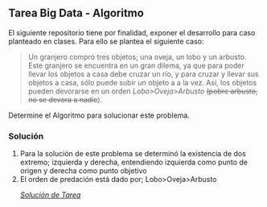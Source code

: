 ## Tarea Big Data - Algoritmo

El siguiente repositorio tiene por finalidad, exponer el desarrollo para caso planteado en clases.
Para ello  se plantea el siguiente caso:

>Un granjero compró tres objetos; una oveja, un lobo y un arbusto. Este granjero se encuentra en un gran dilema, ya que para poder llevar los objetos a casa  debe cruzar un río, y para cruzar y llevar sus objetos a casa, sólo puede subir un objeto a a la vez. Así, los objetos pueden devorarse en un orden *Lobo>Oveja>Arbusto* ~~(pobre arbusto, no se devora a nadie~~).

Determine el Algoritmo para solucionar este problema.

### Solución

<ol>
<li>Para la solución de este problema se determinó la existencia de dos extremo; izquierda y derecha, entendiendo izquierda como punto de origen y derecha como punto objetivo
<li>El orden de predación está dado por; Lobo>Oveja>Arbusto

[*Solución de Tarea*](https://drive.google.com/open?id=1pjRka87L08RPUXYde1NUhTCjuWHb75VY6v5twz_M1-g)

